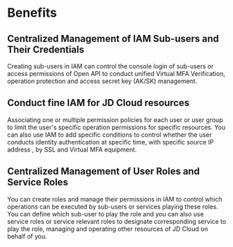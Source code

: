 # Benefits
## Centralized Management of IAM Sub-users and Their Credentials
 Creating sub-users in IAM can control the console login of sub-users or access permissions of Open API to conduct unified Virtual MFA Verification, operation protection and access secret key (AK/SK) management.
## Conduct fine IAM for JD Cloud resources
 Associating one or multiple permission policies for each user or user group to limit the user's specific operation permissions for specific resources. You can also use IAM to add specific conditions to control whether the user conducts identity authentication at specific time, with specific source IP address
 , by SSL and Virtual MFA equipment.
## Centralized Management of User Roles and Service Roles
 You can create roles and manage their permissions in IAM to control which operations can be executed by sub-users or services playing these roles. You can define which sub-user to play the role and you can also use service roles or service
 relevant roles to designate corresponding service to play the role, managing and operating other resources of JD Cloud on behalf of you.

